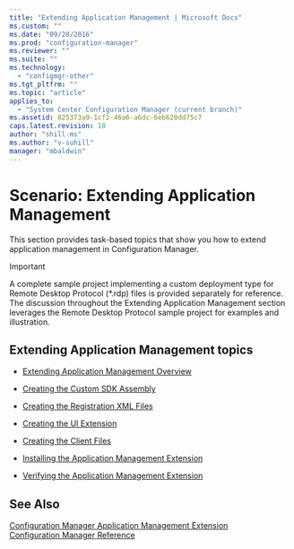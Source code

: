 ```yaml
---
title: "Extending Application Management | Microsoft Docs"
ms.custom: ""
ms.date: "09/20/2016"
ms.prod: "configuration-manager"
ms.reviewer: ""
ms.suite: ""
ms.technology:
  - "configmgr-other"
ms.tgt_pltfrm: ""
ms.topic: "article"
applies_to:
  - "System Center Configuration Manager (current branch)"
ms.assetid: 825373a9-1cf2-46a6-a6dc-6eb620dd75c7
caps.latest.revision: 18
author: "shill-ms"
ms.author: "v-suhill"
manager: "mbaldwin"
---
```

# Scenario: Extending Application Management
This section provides task-based topics that show you how to extend application management in Configuration Manager.  

> [!IMPORTANT]
>  A complete sample project implementing a custom deployment type for Remote Desktop Protocol (*.rdp) files is provided separately for reference. The discussion throughout the Extending Application Management section leverages the Remote Desktop Protocol sample project for examples and illustration.  

## Extending Application Management topics  

-   [Extending Application Management Overview](../../develop/apps/extending-application-management-overview.md)  

-   [Creating the Custom SDK Assembly](../../develop/apps/creating-the-custom-sdk-assembly.md)  

-   [Creating the Registration XML Files](../../develop/apps/creating-the-registration-xml-files.md)  

-   [Creating the UI Extension](../../develop/apps/creating-the-ui-extension.md)  

-   [Creating the Client Files](../../develop/apps/creating-the-client-files.md)  

-   [Installing the Application Management Extension](../../develop/apps/installing-the-application-management-extension.md)  

-   [Verifying the Application Management Extension](../../develop/apps/verifying-the-application-management-extension.md)  

## See Also  
 [Configuration Manager Application Management Extension](../../develop/apps/application-management-extension.md)   
 [Configuration Manager Reference](../../develop/reference/configuration-manager-reference.md)
